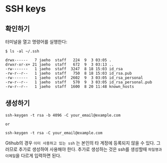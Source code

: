 # SSH keys

## 확인하기

터미널을 열고 명령어를 실행한다:

```
$ ls -al ~/.ssh
```

```
drwx------   7 jaeho  staff   224  9  3 03:05 .
drwxr-xr-x+ 21 jaeho  staff   672  9  3 03:13 ..
-rw-------   1 jaeho  staff  3247  8 18 15:03 id_rsa
-rw-r--r--   1 jaeho  staff   750  8 18 15:03 id_rsa.pub
-rw-------   1 jaeho  staff  2602  9  3 03:05 id_rsa_personal
-rw-r--r--   1 jaeho  staff   570  9  3 03:05 id_rsa_personal.pub
-rw-r--r--   1 jaeho  staff  1600  8 20 11:48 known_hosts
```

## 생성하기

```
ssh-keygen -t rsa -b 4096 -C your_email@example.com

or

ssh-keygen -t rsa -C your_email@example.com
```



Gtihub의 경우 `이미 사용하고 있는 ssh` 는 본인의 타 계정에 등록되지 않을 수 있다. 그러므로 추가로 생성하여 사용해야 한다. 추가로 생성하는 것은 ssh를 생성할때 `파일명과 이메일`을 다르게 입력하면 된다.